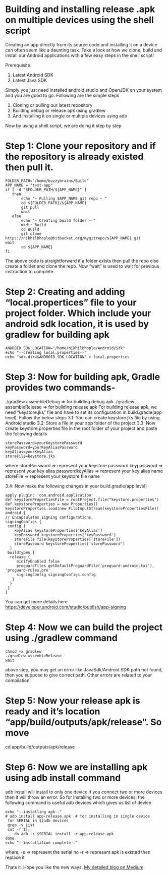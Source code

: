 # Building and installing release .apk on multiple devices using the shell script
Creating an app directly from its source code and installing it on a device can often seem like a daunting task. Take a look at how we clone, build and install our Android applications with a few easy steps in the shell script!

Prerequisite:
1. Latest Android SDK
2. Latest Java SDK

Simply you just need installed android studio and OpenJDK on your system and you are good to go.
Following are the simple steps
1. Cloning or pulling our latest repository 
2. Building debug or release apk using gradlew
2. And installing it on single or multiple devices using adb

Now by using a shell script, we are doing it step by step
# Step 1: Clone your repository and if the repository is already existed then pull it.
```
FOLDER_PATH="/home/buzzybrains/Build"
APP_NAME = "test-app"
if [ -d "$FOLDER_PATH/${APP_NAME}" ]
   then
       echo "— Pulling $APP_NAME git repo — "
       cd ${FOLDER_PATH}/${APP_NAME}
       git pull
       wait
   else 
       echo "— Creating build folder — "
       mkdir Build
       cd Build
       git clone 
https://nikhilbhople@bitbucket.org/mygitrepo/${APP_NAME}.git       wait
       cd ${APP_NAME}
fi
```
The above code is straightforward if a folder exists then pull the repo else create a folder and clone the repo. Now “wait” is used to wait for previous instruction to complete.

# Step 2: Creating and adding “local.propertices” file to your project folder. Which include your android sdk location, it is used by gradlew for building apk
```
ANDROID_SDK_LOCATION="/home/nikhilbhople/Android/Sdk"
echo "--creating local.properties--"
echo "sdk.dir=$ANDROID_SDK_LOCATION" > local.properties
```

# Step 3: Now for building apk, Gradle provides two commands-
./gradlew assembleDebug => for building debug apk
./gradlew assembleRelease => for building release apk
For building release apk, we need “keystore.jks” file and have to set its configuration in build.gradle(app level).
Follow the below steps
3.1: You can create keystore.jks file by using Android studio
3.2: Store a file in your app folder of the project
3.3: Now create keystore.properties file in the root folder of your project and paste the following details

```
storePassword=yourKeystorePassword
keyPassword=yourKeyAliasPassword
keyAlias=yourKeyAlias
storeFile=keystore.jks
```

where
storePassword => represent your keystore password
keypassword => represent your key alias 
passwordkeyAlias => represent your key alias name
storeFile => represent your keystore file name

3.4: Now make the following changes in your build.gradle(app level)
```
apply plugin: 'com.android.application'
def keystorePropertiesFile = rootProject.file("keystore.properties")
def keystoreProperties = new Properties()
keystoreProperties.load(new FileInputStream(keystorePropertiesFile))
android {
// Encapsulates signing configurations.
signingConfigs {
 config {
    keyAlias keystoreProperties['keyAlias']
    keyPassword keystoreProperties['keyPassword']
    storeFile file(keystoreProperties['storeFile'])
    storePassword keystoreProperties['storePassword']
  }
 buildTypes {
  release {
     minifyEnabled false
     proguardFiles getDefaultProguardFile('proguard-android.txt'),     'proguard-rules.pro'
     signingConfig signingConfigs.config
   }
  }
 }
}
```
You can get more details here
https://developer.android.com/studio/publish/app-signing

# Step 4: Now we can build the project using ./gradlew command
```
chmod +x gradlew
./gradlew assembleRelease
wait
```
above step, you may get an error like JavaSdk/Android SDK path not found, then you suppose to give correct path. Other errors are related to your
compilation.

# Step 5: Now your release apk is ready and it’s location “app/build/outputs/apk/release”. So move
cd app/build/outputs/apk/release

# Step 6: Now we are installing apk using adb install command
adb install will install to only one device if you connect two or more devices then it will throw an error.
So for installing two or more devices, the following command is useful
adb devices which gives us list of device

```
echo "--installing apk--"
# adb install app-release.apk  # for installing in single device
 for SERIAL in $(adb devices 
 grep -v List 
 cut -f 1);
    do adb -s $SERIAL install -r app-release.apk
done
echo "--installation complete--"
```

where, -s => represent the serial no 
-r => represent apk is existed then replace it

Thats it. Hope you like the new ways.
[My detailed blog on Medium](https://medium.com/@NikhilBhople/building-and-installing-release-apk-on-multiple-devices-using-the-shell-script-a78de319b8af)

